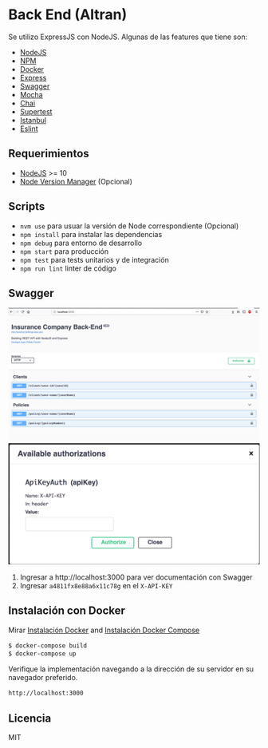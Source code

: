 # Back End (Altran)

Se utilizo ExpressJS con NodeJS. Algunas de las features que tiene son:

* [NodeJS](https://nodejs.org)
* [NPM](https://www.npmjs.com)
* [Docker](https://www.docker.com)
* [Express](https://expressjs.com)
* [Swagger](https://swagger.io)
* [Mocha](https://mochajs.org)
* [Chai](https://www.chaijs.com)
* [Supertest](https://github.com/visionmedia/supertest)
* [Istanbul](https://istanbul.js.org)
* [Eslint](https://standardjs.com)

## Requerimientos

* [NodeJS](https://nodejs.org/en) >= 10
* [Node Version Manager](https://github.com/creationix/nvm) (Opcional)

## Scripts

* `nvm use` para usuar la versión de Node correspondiente (Opcional)
* `npm install` para instalar las dependencias
* `npm debug` para entorno de desarrollo
* `npm start` para producción
* `npm test` para tests unitarios y de integración
* `npm run lint` linter de código

## Swagger

![Captura de Swagger](.readme-static/swagger.png)
![Captura de API KEY](.readme-static/authorize.png)

1. Ingresar a http://localhost:3000 para ver documentación con Swagger
2. Ingresar `a4811fx8e88a6x11c78g` en el `X-API-KEY`

## Instalación con Docker

Mirar [Instalación Docker](https://docs.docker.com/install) and [Instalación Docker Compose](https://docs.docker.com/compose/install)

```sh
$ docker-compose build
$ docker-compose up
```
Verifique la implementación navegando a la dirección de su servidor en su navegador preferido.

```sh
http://localhost:3000
```

## Licencia

MIT